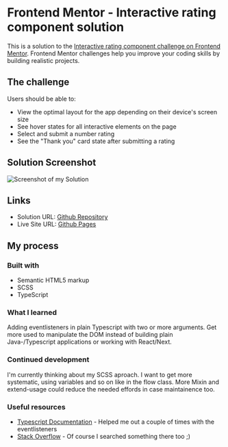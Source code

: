 # Frontend Mentor - Interactive rating component solution

This is a solution to the [Interactive rating component challenge on Frontend Mentor](https://www.frontendmentor.io/challenges/interactive-rating-component-koxpeBUmI). Frontend Mentor challenges help you improve your coding skills by building realistic projects. 

## The challenge

Users should be able to:

- View the optimal layout for the app depending on their device's screen size
- See hover states for all interactive elements on the page
- Select and submit a number rating
- See the "Thank you" card state after submitting a rating

## Solution Screenshot

![Screenshot of my Solution](./screenshot_solution.jpg)

## Links

- Solution URL: [Github Repository](https://github.com/Dmnk28/rating-component)
- Live Site URL: [Github Pages](https://dmnk28.github.io/rating-component/)

## My process

### Built with

- Semantic HTML5 markup
- SCSS
- TypeScript

### What I learned

Adding eventlisteners in plain Typescript with two or more arguments. Get more used to manipulate the DOM instead of building plain Java-/Typescript applications or working with React/Next.

### Continued development

I'm currently thinking about my SCSS aproach. I want to get more systematic, using variables and so on like in the flow class. 
More Mixin and extend-usage could reduce the needed effords in case maintainence too.

### Useful resources

- [Typescript Documentation](https://www.typescriptlang.org/docs/) - Helped me out a couple of times with the eventlisteners
- [Stack Overflow](https://stackoverflow.com/) - Of course I searched something there too ;)